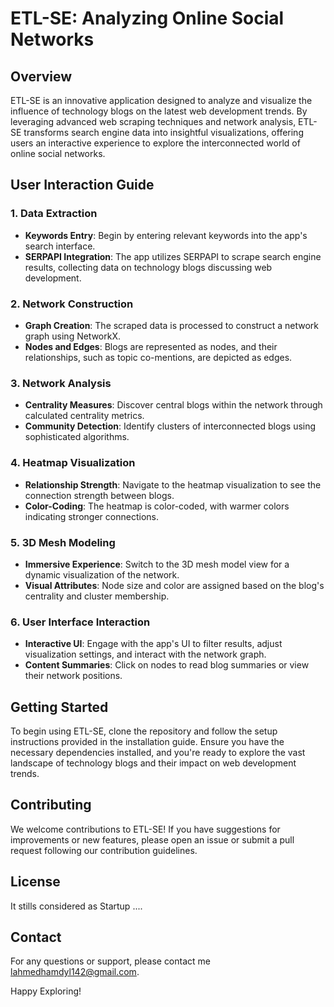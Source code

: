 # ETL-SE: Analyzing Online Social Networks

## Overview

ETL-SE is an innovative application designed to analyze and visualize the influence of technology blogs on the latest web development trends. By leveraging advanced web scraping techniques and network analysis, ETL-SE transforms search engine data into insightful visualizations, offering users an interactive experience to explore the interconnected world of online social networks.

## User Interaction Guide

### 1. Data Extraction
- **Keywords Entry**: Begin by entering relevant keywords into the app's search interface.
- **SERPAPI Integration**: The app utilizes SERPAPI to scrape search engine results, collecting data on technology blogs discussing web development.

### 2. Network Construction
- **Graph Creation**: The scraped data is processed to construct a network graph using NetworkX.
- **Nodes and Edges**: Blogs are represented as nodes, and their relationships, such as topic co-mentions, are depicted as edges.

### 3. Network Analysis
- **Centrality Measures**: Discover central blogs within the network through calculated centrality metrics.
- **Community Detection**: Identify clusters of interconnected blogs using sophisticated algorithms.

### 4. Heatmap Visualization
- **Relationship Strength**: Navigate to the heatmap visualization to see the connection strength between blogs.
- **Color-Coding**: The heatmap is color-coded, with warmer colors indicating stronger connections.

### 5. 3D Mesh Modeling
- **Immersive Experience**: Switch to the 3D mesh model view for a dynamic visualization of the network.
- **Visual Attributes**: Node size and color are assigned based on the blog's centrality and cluster membership.

### 6. User Interface Interaction
- **Interactive UI**: Engage with the app's UI to filter results, adjust visualization settings, and interact with the network graph.
- **Content Summaries**: Click on nodes to read blog summaries or view their network positions.

## Getting Started

To begin using ETL-SE, clone the repository and follow the setup instructions provided in the installation guide. Ensure you have the necessary dependencies installed, and you're ready to explore the vast landscape of technology blogs and their impact on web development trends.

## Contributing

We welcome contributions to ETL-SE! If you have suggestions for improvements or new features, please open an issue or submit a pull request following our contribution guidelines.

## License

It stills considered as Startup ....

## Contact

For any questions or support, please contact me 
lahmedhamdyl142@gmail.com.

Happy Exploring!


